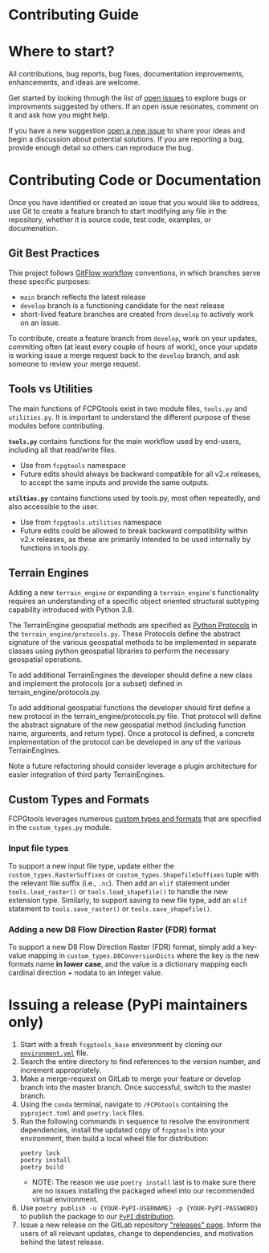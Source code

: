 Contributing Guide
===================

# Where to start?
All contributions, bug reports, bug fixes, documentation improvements, enhancements, and ideas are welcome.

Get started by looking through the list of [open issues](https://code.usgs.gov/StreamStats/data-preparation/cpg/FCPGtools/-/issues) to explore bugs or improvments suggested by others. If an open issue resonates, comment on it and ask how you might help.

If you have a new suggestion [open a new issue](https://code.usgs.gov/StreamStats/data-preparation/cpg/FCPGtools/-/issues) to share your ideas and begin a discussion about potential solutions. If you are reporting a bug, provide enough detail so others can reproduce the bug.

# Contributing Code or Documentation
Once you have identified or created an issue that you would like to address, use Git to create a feature branch to start modifying any file in the repository, whether it is source code, test code, examples, or documenation.


## Git Best Practices
Thie project follows [GitFlow workflow](https://www.atlassian.com/git/tutorials/comparing-workflows/gitflow-workflow) conventions, in which branches serve these specific purposes:
- `main` branch reflects the latest release
- `develop` branch is a functioning candidate for the next release
- short-lived feature branches are created from `develop` to actively work on an issue.

To contribute, create a feature branch from `develop`, work on your updates, commiting often (at least every couple of hours of work), once your update is working issue a merge request back to the `develop` branch, and ask someone to review your merge request.

## Tools vs Utilities
The main functions of FCPGtools exist in two module files, `tools.py` and `utilities.py`. It is important to understand the different purpose of these modules before contributing.

**`tools.py`** contains functions for the main workflow used by end-users, including all that read/write files.
- Use from `fcpgtools` namespace
- Future edits should always be backward compatible for all v2.x releases, to accept the same inputs and provide the same outputs.

**`utilties.py`** contains functions used by tools.py, most often repeatedly, and also accessible to the user.
- Use from `fcpgtools.utilities` namespace
- Future edits could be allowed to break backward compatibility within v2.x releases, as these are primarily intended to be used internally by functions in tools.py.


## Terrain Engines
Adding a new `terrain_engine` or expanding a `terrain_engine`'s functionality requires an understanding of a specific object oriented structural subtyping capability introduced with Python 3.8.

The TerrainEngine geospatial methods are specified as [Python Protocols](https://peps.python.org/pep-0544/) in the `terrain_engine/protocols.py`. These Protocols define the abstract signature of the various geospatial methods to be implemented in separate classes using python geospatial libraries to perform the necessary geospatial operations.

To add additional TerrainEngines the developer should define a new class and implement the protocols (or a subset) defined in terrain_engine/protocols.py.

To add additional geospatial functions the developer should first define a new protocol in the terrain_engine/protocols.py file. That protocol will define the abstract signature of the new geospatial method (including function name, arguments, and return type). Once a protocol is defined, a concrete implementation of the protocol can be developed in any of the various TerrainEngines.

Note a future refactoring should consider leverage a plugin architecture for easier integration of third party TerrainEngines.

## Custom Types and Formats
FCPGtools leverages numerous [custom types and formats](https://usgs.github.io/water-fcpg-tools/build/html/custom_types.html) that are specified in the `custom_types.py` module.

### Input file types
To support a new input file type, update either the `custom_types.RasterSuffixes` or `custom_types.ShapefileSuffixes` tuple with the relevant file suffix (i.e., `.nc`). Then add an `elif` statement under `tools.load_raster()` or `tools.load_shapefile()` to handle the new extension type. Similarly, to support saving to new file type, add an `elif` statement to `tools.save_raster()` or `tools.save_shapefile()`.


### Adding a new D8 Flow Direction Raster (FDR) format
To support a new D8 Flow Direction Raster (FDR) format, simply add a key-value mapping in `custom_types.D8ConversionDicts` where the key is the new formats name **in lower case**, and the value is a dictionary mapping each cardinal direction + nodata to an integer value.

# Issuing a release (PyPi maintainers only)
1. Start with a fresh `fcgptools_base` environment by cloning our [`environment.yml`](https://code.usgs.gov/StreamStats/data-preparation/cpg/FCPGtools/-/blob/master/environment.yml) file.
2. Search the entire directory to find references to the version number, and increment appropriately.
3. Make a merge-request on GitLab to merge your feature or develop branch into the master branch. Once successful, switch to the master branch.
4. Using the `conda` terminal, navigate to `/FCPGtools` containing the `pyproject.toml` and `poetry.lock` files.
5. Run the following commands in sequence to resolve the environment dependencies, install the updated copy of `fcpgtools` into your environment, then build a local wheel file for distribution:
    ```
    poetry lock
    poetry install
    poetry build
    ```
    * NOTE: The reason we use `poetry install` last is to make sure there are no issues installing the packaged wheel into our recommended virtual environment.
6. Use `poetry publish -u {YOUR-PyPI-USERNAME} -p {YOUR-PyPI-PASSWORD}` to publish the package to our [`PyPI` distribution](https://pypi.org/project/fcpgtools/).
7. Issue a new release on the GitLab repository ["releases" page](https://code.usgs.gov/StreamStats/data-preparation/cpg/FCPGtools/-/releases). Inform the users of all relevant updates, change to dependencies, and motivation behind the latest release.